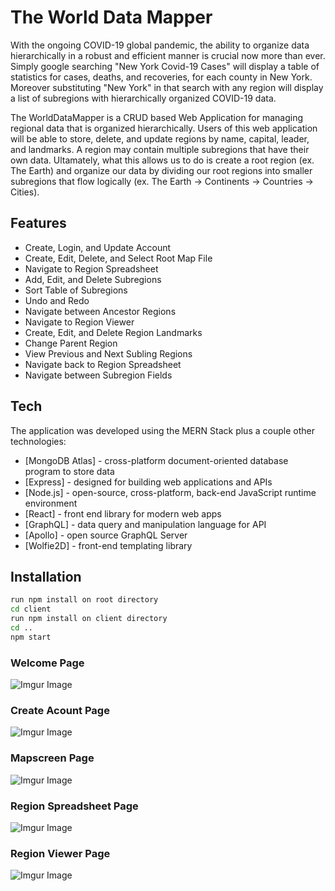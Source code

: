 # The World Data Mapper

With the ongoing COVID-19 global pandemic, the ability to organize data hierarchically in a robust and efficient manner is crucial now more than ever. Simply google searching "New York Covid-19 Cases" will display a table of statistics for cases, deaths, and recoveries, for each county in New York. Moreover substituting "New York" in that search with any region will display a list of subregions with hierarchically organized COVID-19 data. 

The WorldDataMapper is a CRUD based Web Application for managing regional data that is organized hierarchically. Users of this web application will be able to store, delete, and update regions by name, capital, leader, and landmarks. A region may contain multiple subregions that have their own data. Ultamately, what this allows us to do is create a root region (ex. The Earth) and organize our data by dividing our root regions into smaller subregions that flow logically (ex. The Earth -> Continents -> Countries -> Cities). 

## Features

- Create, Login, and Update Account 
- Create, Edit, Delete, and Select Root Map File
- Navigate to Region Spreadsheet
- Add, Edit, and Delete Subregions 
- Sort Table of Subregions 
- Undo and Redo 
- Navigate between Ancestor Regions 
- Navigate to Region Viewer 
- Create, Edit, and Delete Region Landmarks 
- Change Parent Region
- View Previous and Next Subling Regions
- Navigate back to Region Spreadsheet 
- Navigate between Subregion Fields 


## Tech

The application was developed using the MERN Stack plus a couple other technologies: 

- [MongoDB Atlas] - cross-platform document-oriented database program to store data 
- [Express] - designed for building web applications and APIs
- [Node.js] - open-source, cross-platform, back-end JavaScript runtime environment 
- [React] - front end library for modern web apps
- [GraphQL] - data query and manipulation language for API
- [Apollo] - open source GraphQL Server
- [Wolfie2D] - front-end templating library 



## Installation
```sh
run npm install on root directory
cd client
run npm install on client directory
cd ..
npm start
```


### Welcome Page
![Imgur Image](https://i.imgur.com/VSPkpaC.png)

### Create Acount Page
![Imgur Image](https://imgur.com/qqIw6QN.png)


### Mapscreen Page
![Imgur Image](https://i.imgur.com/Gq9OJgp.png)


### Region Spreadsheet Page
![Imgur Image](https://i.imgur.com/iK97uuc.png)

### Region Viewer Page
![Imgur Image](https://i.imgur.com/4sEl1Rk.png)

